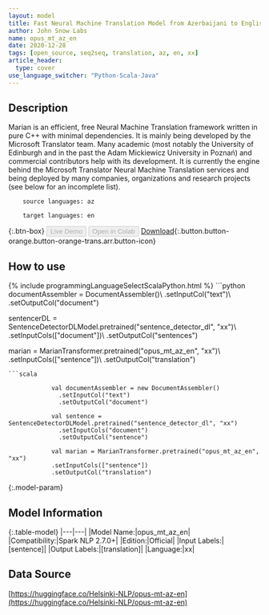 ```yaml
---
layout: model
title: Fast Neural Machine Translation Model from Azerbaijani to English
author: John Snow Labs
name: opus_mt_az_en
date: 2020-12-28
tags: [open_source, seq2seq, translation, az, en, xx]
article_header:
  type: cover
use_language_switcher: "Python-Scala-Java"
---
```


## Description

Marian is an efficient, free Neural Machine Translation framework written in pure C++ with minimal dependencies. It is mainly being developed by the Microsoft Translator team. Many academic (most notably the University of Edinburgh and in the past the Adam Mickiewicz University in Poznań) and commercial contributors help with its development.
        It is currently the engine behind the Microsoft Translator Neural Machine Translation services and being deployed by many companies, organizations and research projects (see below for an incomplete list).

        source languages: az

        target languages: en

{:.btn-box}
<button class="button button-orange" disabled>Live Demo</button>
<button class="button button-orange" disabled>Open in Colab</button>
[Download](https://s3.amazonaws.com/auxdata.johnsnowlabs.com/public/models/opus_mt_az_en_xx_2.7.0_2.4_1609163603785.zip){:.button.button-orange.button-orange-trans.arr.button-icon}

## How to use



<div class="tabs-box" markdown="1">
{% include programmingLanguageSelectScalaPython.html %}
```python
documentAssembler = DocumentAssembler()\ 
 .setInputCol("text")\ 
 .setOutputCol("document")

 sentencerDL = SentenceDetectorDLModel.pretrained("sentence_detector_dl", "xx")\ 
 .setInputCols(["document"])\ 
 .setOutputCol("sentences")

 marian = MarianTransformer.pretrained("opus_mt_az_en", "xx")\ 
 .setInputCols(["sentence"])\ 
 .setOutputCol("translation")
```
```scala

            val documentAssembler = new DocumentAssembler()
              .setInputCol("text")
              .setOutputCol("document")

            val sentence = SentenceDetectorDLModel.pretrained("sentence_detector_dl", "xx")
              .setInputCols("document")
              .setOutputCol("sentence")

            val marian = MarianTransformer.pretrained("opus_mt_az_en", "xx")
            .setInputCols(["sentence"])
            .setOutputCol("translation")
```
</div>

{:.model-param}
## Model Information

{:.table-model}
|---|---|
|Model Name:|opus_mt_az_en|
|Compatibility:|Spark NLP 2.7.0+|
|Edition:|Official|
|Input Labels:|[sentence]|
|Output Labels:|[translation]|
|Language:|xx|

## Data Source

[https://huggingface.co/Helsinki-NLP/opus-mt-az-en](https://huggingface.co/Helsinki-NLP/opus-mt-az-en)